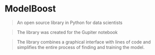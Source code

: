# ModelBoost

> An open source library in Python for data scientists

> The library was created for the Gupiter notebook

> The library combines a graphical interface with lines of code and simplifies the entire process of finding and training the model.